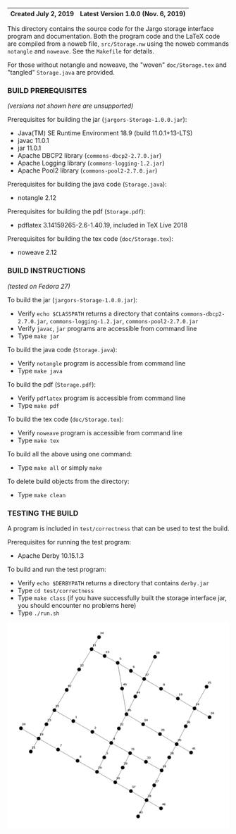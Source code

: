 Created July 2, 2019 | Latest Version 1.0.0 (Nov. 6, 2019)
-------------------- | -----------------------------------

This directory contains the source code for the Jargo storage interface program
and documentation. Both the program code and the LaTeX code are compiled from a
noweb file, `src/Storage.nw` using the noweb commands `notangle` and `noweave`.
See the `Makefile` for details.

For those without notangle and noweave, the "woven" `doc/Storage.tex` and
"tangled" `Storage.java` are provided.


### BUILD PREREQUISITES
*(versions not shown here are unsupported)*

Prerequisites for building the jar (`jargors-Storage-1.0.0.jar`):

- Java(TM) SE Runtime Environment 18.9 (build 11.0.1+13-LTS)
- javac 11.0.1
- jar 11.0.1
- Apache DBCP2 library (`commons-dbcp2-2.7.0.jar`)
- Apache Logging library (`commons-logging-1.2.jar`)
- Apache Pool2 library (`commons-pool2-2.7.0.jar`)

Prerequisites for building the java code (`Storage.java`):

- notangle 2.12

Prerequisites for building the pdf (`Storage.pdf`):

- pdflatex 3.14159265-2.6-1.40.19, included in TeX Live 2018

Prerequisites for building the tex code (`doc/Storage.tex`):

- noweave 2.12


### BUILD INSTRUCTIONS
*(tested on Fedora 27)*

To build the jar (`jargors-Storage-1.0.0.jar`):

- Verify `echo $CLASSPATH` returns a directory that contains
  `commons-dbcp2-2.7.0.jar`, `commons-logging-1.2.jar`, `commons-pool2-2.7.0.jar`
- Verify `javac`, `jar` programs are accessible from command line
- Type `make jar`

To build the java code (`Storage.java`):

- Verify `notangle` program is accessible from command line
- Type `make java`

To build the pdf (`Storage.pdf`):

- Verify `pdflatex` program is accessible from command line
- Type `make pdf`

To build the tex code (`doc/Storage.tex`):

- Verify `noweave` program is accessible from command line
- Type `make tex`

To build all the above using one command:

- Type `make all` or simply `make`

To delete build objects from the directory:

- Type `make clean`

### TESTING THE BUILD

A program is included in `test/correctness` that can be used to test the build.

Prerequisites for running the test program:

- Apache Derby 10.15.1.3

To build and run the test program:

- Verify `echo $DERBYPATH` returns a directory that contains `derby.jar`
- Type `cd test/correctness`
- Type `make class` (if you have successfully built the storage interface jar,
  you should encounter no problems here)
- Type `./run.sh`

![Road network used by the test program](test/correctness/data/test.png)


